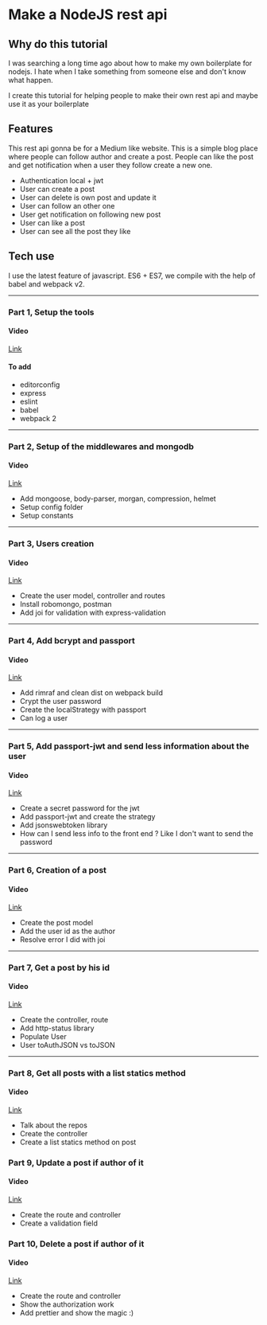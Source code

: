 # Make a NodeJS rest api

## Why do this tutorial

I was searching a long time ago about how to make my own boilerplate for nodejs. I hate when I take something from someone else and don't know what happen.

I create this tutorial for helping people to make their own rest api and maybe use it as your boilerplate

## Features

This rest api gonna be for a Medium like website. This is a simple blog place where people can follow author and create a post. People can like the post and get notification when a user they follow create a new one.

- Authentication local + jwt
- User can create a post
- User can delete is own post and update it
- User can follow an other one
- User get notification on following new post
- User can like a post
- User can see all the post they like

## Tech use

I use the latest feature of javascript. ES6 + ES7, we compile with the help of babel and webpack v2.

---

### Part 1, Setup the tools

#### Video

[Link](https://youtu.be/UL66bwInJHY)

#### To add

- editorconfig
- express
- eslint
- babel
- webpack 2

---

### Part 2, Setup of the middlewares and mongodb

#### Video

[Link](https://youtu.be/PuY3w1VY0z8)

- Add mongoose, body-parser, morgan, compression, helmet
- Setup config folder
- Setup constants

---

### Part 3, Users creation

#### Video

[Link](https://youtu.be/i5yb_HRWbeg)

- Create the user model, controller and routes
- Install robomongo, postman
- Add joi for validation with express-validation

---

### Part 4, Add bcrypt and passport

#### Video

[Link](https://youtu.be/iBnLWrw3NpY)

- Add rimraf and clean dist on webpack build
- Crypt the user password
- Create the localStrategy with passport
- Can log a user

---

### Part 5, Add passport-jwt and send less information about the user

#### Video

[Link](https://youtu.be/fVq3VFjASqY)

- Create a secret password for the jwt
- Add passport-jwt and create the strategy
- Add jsonswebtoken library
- How can I send less info to the front end ? Like I don't want to send the password

---

### Part 6, Creation of a post

#### Video

[Link](https://youtu.be/3zfPrFy9ZQY)

- Create the post model
- Add the user id as the author
- Resolve error I did with joi

---

### Part 7, Get a post by his id

#### Video

[Link](https://youtu.be/jOtsq343AgM)

- Create the controller, route
- Add http-status library
- Populate User
- User toAuthJSON vs toJSON

---

### Part 8, Get all posts with a list statics method

#### Video

[Link](https://youtu.be/PKkaVz6aMws)

- Talk about the repos
- Create the controller
- Create a list statics method on post

### Part 9, Update a post if author of it

#### Video

[Link](https://youtu.be/GUlbkmxhg_k)

- Create the route and controller
- Create a validation field

### Part 10, Delete a post if author of it

#### Video

[Link](https://youtu.be/0lrzX_nWvAA)

- Create the route and controller
- Show the authorization work
- Add prettier and show the magic :)
